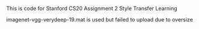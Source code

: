 This is code for Stanford CS20 Assignment 2 Style Transfer Learning

imagenet-vgg-verydeep-19.mat is used but failed to upload due to oversize
